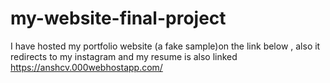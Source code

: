 # my-website-final-project
I have hosted my portfolio website (a fake sample)on the link below , also it redirects to my instagram and my resume is also linked
https://anshcv.000webhostapp.com/
